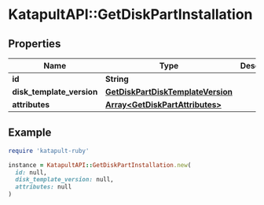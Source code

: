 # KatapultAPI::GetDiskPartInstallation

## Properties

| Name | Type | Description | Notes |
| ---- | ---- | ----------- | ----- |
| **id** | **String** |  | [optional] |
| **disk_template_version** | [**GetDiskPartDiskTemplateVersion**](GetDiskPartDiskTemplateVersion.md) |  | [optional] |
| **attributes** | [**Array&lt;GetDiskPartAttributes&gt;**](GetDiskPartAttributes.md) |  | [optional] |

## Example

```ruby
require 'katapult-ruby'

instance = KatapultAPI::GetDiskPartInstallation.new(
  id: null,
  disk_template_version: null,
  attributes: null
)
```

